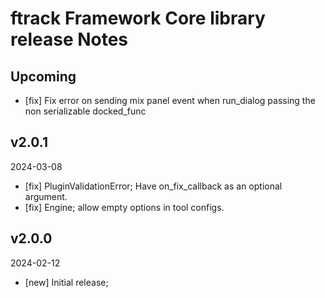 # ftrack Framework Core library release Notes

## Upcoming

* [fix] Fix error on sending mix panel event when run_dialog passing the non serializable docked_func

## v2.0.1
2024-03-08

* [fix] PluginValidationError; Have on_fix_callback as an optional argument.
* [fix] Engine; allow empty options in tool configs.


## v2.0.0
2024-02-12

* [new] Initial release;
